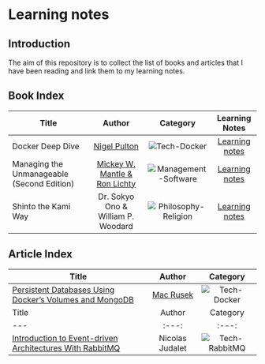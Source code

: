 # Learning notes

## Introduction

The aim of this repository is to collect the list of books and articles that I have been reading and link them to my learning notes.

## Book Index

| Title | Author | Category | Learning Notes |
|---|:---:|:---:|:---:|
| Docker Deep Dive | [Nigel Pulton](https://nigelpoulton.com/) | ![Tech-Docker](https://img.shields.io/static/v1.svg?label=Tech&message=Docker&color=blue) | [Learning notes](./tech/docker_deep_dive.md) |
| Managing the Unmanageable (Second Edition) | [ Mickey W. Mantle & Ron Lichty](https://managingtheunmanageable.net/) | ![Management-Software](https://img.shields.io/static/v1.svg?label=Management&message=Software&color=purple) | [Learning notes](./management/managing_the_unmanageable.md)|
| Shinto the Kami Way | Dr. Sokyo Ono & William P. Woodard | ![Philosophy-Religion](https://img.shields.io/static/v1.svg?label=Philosophy&message=Religion&color=red) | [Learning notes](./philosophy/shinto_the_kami_way.md)|

## Article Index

| Title | Author | Category |
|---|:---:|:---:|
| [Persistent Databases Using Docker’s Volumes and MongoDB](https://betterprogramming.pub/persistent-databases-using-dockers-volumes-and-mongodb-9ac284c25b39) | [Mac Rusek](https://medium.com/@macrusek) | ![Tech-Docker](https://img.shields.io/static/v1.svg?label=Tech&message=Docker&color=blue) |
| Title | Author | Category | Learning Notes |
|---|:---:|:---:|:---:|
| [Introduction to Event-driven Architectures With RabbitMQ](https://blog.theodo.com/2019/08/event-driven-architectures-rabbitmq/) | Nicolas Judalet | ![Tech-RabbitMQ](https://img.shields.io/static/v1.svg?label=Tech&message=RabbitMQ&color=blue) | |
